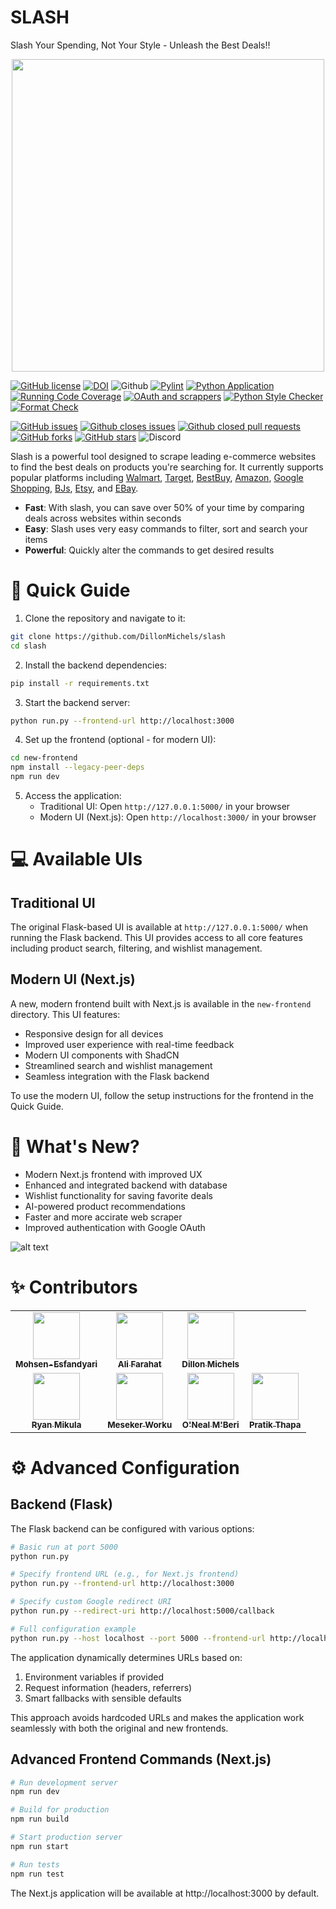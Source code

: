 # SLASH
Slash Your Spending, Not Your Style - Unleash the Best Deals!!

<p align="center"><img width="500" src="./assets/Shop.gif"></p>

[![GitHub license](https://img.shields.io/github/license/DillonMichels/slash)](https://github.com/DillonMichels/slash/blob/main/LICENSE)
[![DOI](https://zenodo.org/badge/DOI/10.5281/zenodo.14932526.svg)](https://doi.org/10.5281/zenodo.14932526)
![Github](https://img.shields.io/badge/language-python-red.svg)
[![Pylint](https://github.com/DillonMichels/slash/actions/workflows/pylint.yml/badge.svg)](https://github.com/DillonMichels/slash/actions/workflows/pylint.yml)
[![Python Application](https://github.com/DillonMichels/slash/actions/workflows/python-package.yml/badge.svg)](https://github.com/DillonMichels/slash/actions/workflows/python-package.yml)
[![Running Code Coverage](https://github.com/DillonMichels/slash/actions/workflows/code_cov.yml/badge.svg)](https://github.com/DillonMichels/slash/actions/workflows/code_cov.yml)
[![OAuth and scrappers](https://github.com/DillonMichels/slash/actions/workflows/python-package.yml/badge.svg)](https://github.com/DillonMichels/slash/actions/workflows/python-package.yml)
[![Python Style Checker](https://github.com/DillonMichels/slash/actions/workflows/style_checker.yml/badge.svg)](https://github.com/DillonMichels/slash/actions/workflows/style_checker.yml)
[![Format Check](https://github.com/DillonMichels/slash/actions/workflows/code_formatter.yml/badge.svg)](https://github.com/DillonMichels/slash/actions/workflows/code_formatter.yml)

[![GitHub issues](https://img.shields.io/github/issues/DillonMichels/slash)](https://github.com/DillonMichels/slash/issues)
[![Github closes issues](https://img.shields.io/github/issues-closed-raw/DillonMichels/slash)](https://github.com/DillonMichels/slash/issues?q=is%3Aissue+is%3Aclosed)
[![Github closed pull requests](https://img.shields.io/github/issues-pr-closed/DillonMichels/slash)](https://github.com/DillonMichels/slash/pulls?q=is%3Apr+is%3Aclosed)
<a href="https://github.com/DillonMichels/slash/network"><img alt="GitHub forks" src="https://img.shields.io/github/forks/DillonMichels/slash"></a>
<a href="https://github.com/DillonMichels/slash/stargazers"><img alt="GitHub stars" src="https://img.shields.io/github/stars/DillonMichels/slash"></a>
![Discord](https://img.shields.io/discord/1162231656980168876)

Slash is a powerful tool designed to scrape leading e-commerce websites to find the best deals on products you're searching for. It currently supports popular platforms including [Walmart](https://www.walmart.com/), [Target](https://www.target.com/), [BestBuy](https://www.bestbuy.com/),  [Amazon](https://www.amazon.com/), [Google Shopping](https://shopping.google.com/),  [BJs](https://www.bjs.com/),  [Etsy](https://www.etsy.com/), and [EBay](https://www.ebay.com/).
- **Fast**: With slash, you can save over 50% of your time by comparing deals across websites within seconds
- **Easy**: Slash uses very easy commands to filter, sort and search your items
- **Powerful**: Quickly alter the commands to get desired results

# :rocket: Quick Guide

1. Clone the repository and navigate to it:
```bash
git clone https://github.com/DillonMichels/slash
cd slash
```

2. Install the backend dependencies:
```bash
pip install -r requirements.txt
```

3. Start the backend server:
```bash
python run.py --frontend-url http://localhost:3000
```

4. Set up the frontend (optional - for modern UI):
```bash
cd new-frontend
npm install --legacy-peer-deps
npm run dev
```

5. Access the application:
   - Traditional UI: Open `http://127.0.0.1:5000/` in your browser
   - Modern UI (Next.js): Open `http://localhost:3000/` in your browser

# :computer: Available UIs

## Traditional UI

The original Flask-based UI is available at `http://127.0.0.1:5000/` when running the Flask backend. This UI provides access to all core features including product search, filtering, and wishlist management.

## Modern UI (Next.js)

A new, modern frontend built with Next.js is available in the `new-frontend` directory. This UI features:

- Responsive design for all devices
- Improved user experience with real-time feedback
- Modern UI components with ShadCN
- Streamlined search and wishlist management
- Seamless integration with the Flask backend

To use the modern UI, follow the setup instructions for the frontend in the Quick Guide.

# :dizzy: What's New?

- Modern Next.js frontend with improved UX
- Enhanced and integrated backend with database
- Wishlist functionality for saving favorite deals
- AI-powered product recommendations
- Faster and more accirate web scraper
- Improved authentication with Google OAuth

![alt text](/src/modules/static/images/wishlist.png)

# :sparkles: Contributors
<table>
  <tr>
    <td align="center"><a href="https://github.com/Mohsen-Esfandyari"><img src="https://avatars.githubusercontent.com/u/166367760?v=4" width="75px;" alt=""/><br /><sub><b>Mohsen-Esfandyari</b></sub></a></td>
    <td align="center"><a href="https://github.com/ali-f-alfa"><img src="https://avatars.githubusercontent.com/u/45769531?v=4" width="75px;" alt=""/><br /><sub><b>Ali Farahat</b></sub></a></td>
    <td align="center"><a href="https://github.com/DillonMichels"><img src="https://avatars.githubusercontent.com/u/88557889?v=4" width="75px;" alt=""/><br /><sub><b>Dillon Michels</b></sub></a></td>
  </tr>
    <tr>
    <td align="center"><a href="https://github.com/rymikula"><img src="https://avatars.githubusercontent.com/u/194296512?v=4" width="75px;" alt=""/><br /><sub><b>Ryan Mikula</b></sub></a></td>
    <td align="center"><a href="https://github.com/MesekerWK"><img src="https://avatars.githubusercontent.com/u/63201911?v=4" width="75px;" alt=""/><br /><sub><b>Meseker Worku</b></sub></a></td>
    <td align="center"><a href="https://github.com/ONeal2467"><img src="https://avatars.githubusercontent.com/u/89427296?v=4" width="75px;" alt=""/><br /><sub><b>O'Neal M'Beri</b></sub></a></td>
    <td align="center"><a href="https://github.com/SyntaxErrorThapa"><img src="https://avatars.githubusercontent.com/u/125596457?v=4" width="75px;" alt=""/><br /><sub><b>Pratik Thapa</b></sub></a></td>
  </tr>
</table>

# :gear: Advanced Configuration

## Backend (Flask)

The Flask backend can be configured with various options:

```bash
# Basic run at port 5000
python run.py

# Specify frontend URL (e.g., for Next.js frontend)
python run.py --frontend-url http://localhost:3000

# Specify custom Google redirect URI
python run.py --redirect-uri http://localhost:5000/callback 

# Full configuration example
python run.py --host localhost --port 5000 --frontend-url http://localhost:3000 --debug
```

The application dynamically determines URLs based on:
1. Environment variables if provided
2. Request information (headers, referrers)
3. Smart fallbacks with sensible defaults

This approach avoids hardcoded URLs and makes the application work seamlessly with both the original and new frontends.

## Advanced Frontend Commands (Next.js)

```bash
# Run development server
npm run dev

# Build for production
npm run build

# Start production server
npm run start

# Run tests
npm run test
```

The Next.js application will be available at http://localhost:3000 by default.
